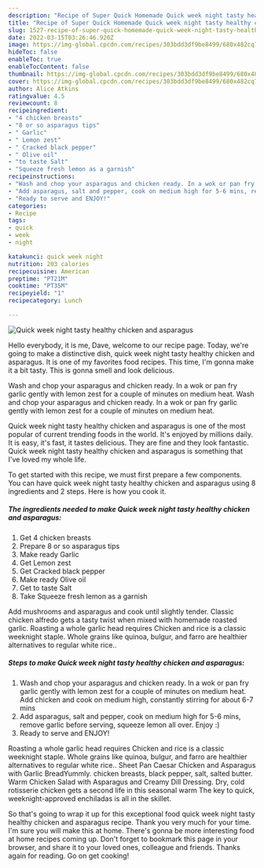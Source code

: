 ```yaml
---
description: "Recipe of Super Quick Homemade Quick week night tasty healthy chicken and asparagus"
title: "Recipe of Super Quick Homemade Quick week night tasty healthy chicken and asparagus"
slug: 1527-recipe-of-super-quick-homemade-quick-week-night-tasty-healthy-chicken-and-asparagus
date: 2022-03-15T03:26:46.920Z
image: https://img-global.cpcdn.com/recipes/303bdd3df9be8499/680x482cq70/quick-week-night-tasty-healthy-chicken-and-asparagus-recipe-main-photo.jpg
hideToc: false
enableToc: true
enableTocContent: false
thumbnail: https://img-global.cpcdn.com/recipes/303bdd3df9be8499/680x482cq70/quick-week-night-tasty-healthy-chicken-and-asparagus-recipe-main-photo.jpg
cover: https://img-global.cpcdn.com/recipes/303bdd3df9be8499/680x482cq70/quick-week-night-tasty-healthy-chicken-and-asparagus-recipe-main-photo.jpg
author: Alice Atkins
ratingvalue: 4.5
reviewcount: 8
recipeingredient:
- "4 chicken breasts"
- "8 or so asparagus tips"
- " Garlic"
- " Lemon zest"
- " Cracked black pepper"
- " Olive oil"
- "to taste Salt"
- "Squeeze fresh lemon as a garnish"
recipeinstructions:
- "Wash and chop your asparagus and chicken ready. In a wok or pan fry garlic gently with lemon zest for a couple of minutes on medium heat. Add chicken and cook on medium high, constantly stirring for about 6-7 mins"
- "Add asparagus, salt and pepper, cook on medium high for 5-6 mins, remove garlic before serving, squeeze lemon all over. Enjoy :)"
- "Ready to serve and ENJOY!"
categories:
- Recipe
tags:
- quick
- week
- night

katakunci: quick week night 
nutrition: 203 calories
recipecuisine: American
preptime: "PT21M"
cooktime: "PT35M"
recipeyield: "1"
recipecategory: Lunch

---
```



![Quick week night tasty healthy chicken and asparagus](https://img-global.cpcdn.com/recipes/303bdd3df9be8499/680x482cq70/quick-week-night-tasty-healthy-chicken-and-asparagus-recipe-main-photo.jpg)

Hello everybody, it is me, Dave, welcome to our recipe page. Today, we're going to make a distinctive dish, quick week night tasty healthy chicken and asparagus. It is one of my favorites food recipes. This time, I'm gonna make it a bit tasty. This is gonna smell and look delicious.

Wash and chop your asparagus and chicken ready. In a wok or pan fry garlic gently with lemon zest for a couple of minutes on medium heat. Wash and chop your asparagus and chicken ready. In a wok or pan fry garlic gently with lemon zest for a couple of minutes on medium heat.

Quick week night tasty healthy chicken and asparagus is one of the most popular of current trending foods in the world. It's enjoyed by millions daily. It is easy, it's fast, it tastes delicious. They are fine and they look fantastic. Quick week night tasty healthy chicken and asparagus is something that I've loved my whole life.


To get started with this recipe, we must first prepare a few components. You can have quick week night tasty healthy chicken and asparagus using 8 ingredients and 2 steps. Here is how you cook it.

<!--inarticleads1-->

##### The ingredients needed to make Quick week night tasty healthy chicken and asparagus:

1. Get 4 chicken breasts
1. Prepare 8 or so asparagus tips
1. Make ready  Garlic
1. Get  Lemon zest
1. Get  Cracked black pepper
1. Make ready  Olive oil
1. Get to taste Salt
1. Take Squeeze fresh lemon as a garnish


Add mushrooms and asparagus and cook until slightly tender. Classic chicken alfredo gets a tasty twist when mixed with homemade roasted garlic. Roasting a whole garlic head requires Chicken and rice is a classic weeknight staple. Whole grains like quinoa, bulgur, and farro are healthier alternatives to regular white rice.. 

<!--inarticleads2-->

##### Steps to make Quick week night tasty healthy chicken and asparagus:

1. Wash and chop your asparagus and chicken ready. In a wok or pan fry garlic gently with lemon zest for a couple of minutes on medium heat. Add chicken and cook on medium high, constantly stirring for about 6-7 mins
1. Add asparagus, salt and pepper, cook on medium high for 5-6 mins, remove garlic before serving, squeeze lemon all over. Enjoy :)
1. Ready to serve and ENJOY!

Roasting a whole garlic head requires Chicken and rice is a classic weeknight staple. Whole grains like quinoa, bulgur, and farro are healthier alternatives to regular white rice.. Sheet Pan Caesar Chicken and Asparagus with Garlic BreadYummly. chicken breasts, black pepper, salt, salted butter. Warm Chicken Salad with Asparagus and Creamy Dill Dressing. Dry, cold rotisserie chicken gets a second life in this seasonal warm The key to quick, weeknight-approved enchiladas is all in the skillet. 

So that's going to wrap it up for this exceptional food quick week night tasty healthy chicken and asparagus recipe. Thank you very much for your time. I'm sure you will make this at home. There's gonna be more interesting food at home recipes coming up. Don't forget to bookmark this page in your browser, and share it to your loved ones, colleague and friends. Thanks again for reading. Go on get cooking!
